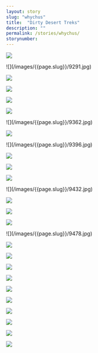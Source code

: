 ```yaml
---
layout: story
slug: "whychus"
title:  "Dirty Desert Treks"
description: ""
permalink: /stories/whychus/
storynumber: 
---
```

![](/images/{{page.slug}}/9284.jpg)

<div class="double"></div>
![](/images/{{page.slug}}/9291.jpg)

![](/images/{{page.slug}}/9302.jpg)

![](/images/{{page.slug}}/9308.jpg)

<!-- ![](/images/{{page.slug}}/9331.jpg) -->

![](/images/{{page.slug}}/9339.jpg)

![](/images/{{page.slug}}/9349.jpg)

<!-- ![](/images/{{page.slug}}/9355.jpg) -->

<div class="double"></div>
![](/images/{{page.slug}}/9362.jpg)

![](/images/{{page.slug}}/9387.jpg)

<div class="double"></div>
![](/images/{{page.slug}}/9396.jpg)

![](/images/{{page.slug}}/9415.jpg)

![](/images/{{page.slug}}/9417.jpg)

![](/images/{{page.slug}}/9430.jpg)

<div class="double"></div>
![](/images/{{page.slug}}/9432.jpg)

<!-- ![](/images/{{page.slug}}/9435.jpg) -->

![](/images/{{page.slug}}/9442.jpg)

![](/images/{{page.slug}}/9460.jpg)

![](/images/{{page.slug}}/9474.jpg)

<div class="double"></div>
![](/images/{{page.slug}}/9478.jpg)

![](/images/{{page.slug}}/9488.jpg)

![](/images/{{page.slug}}/9490.jpg)

![](/images/{{page.slug}}/9497.jpg)

![](/images/{{page.slug}}/9508.jpg)

![](/images/{{page.slug}}/9520.jpg)

![](/images/{{page.slug}}/9539.jpg)

![](/images/{{page.slug}}/9543.jpg)

![](/images/{{page.slug}}/9574.jpg)

<!-- ![](/images/{{page.slug}}/9567.jpg) -->

![](/images/{{page.slug}}/9570.jpg)

![](/images/{{page.slug}}/9582.jpg)

<!-- ![](/images/{{page.slug}}/9583.jpg) -->

